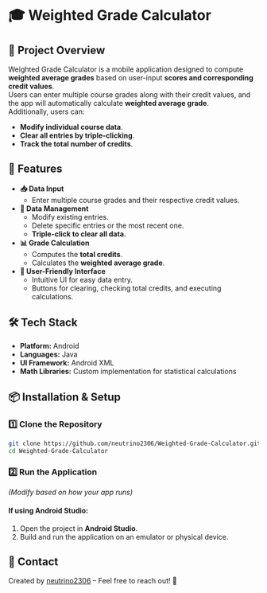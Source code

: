 ﻿# 🎓 Weighted Grade Calculator

## 📌 Project Overview  
Weighted Grade Calculator is a mobile application designed to compute **weighted average grades** based on user-input **scores and corresponding credit values**.  
Users can enter multiple course grades along with their credit values, and the app will automatically calculate **weighted average grade**.  
Additionally, users can:
- **Modify individual course data**.
- **Clear all entries by triple-clicking**.
- **Track the total number of credits**.

## 🚀 Features  
- **📥 Data Input**
  - Enter multiple course grades and their respective credit values.
- **🔢 Data Management**
  - Modify existing entries.
  - Delete specific entries or the most recent one.
  - **Triple-click to clear all data.**
- **📊 Grade Calculation**
  - Computes the **total credits**.
  - Calculates the **weighted average grade**.
- **🎨 User-Friendly Interface**
  - Intuitive UI for easy data entry.
  - Buttons for clearing, checking total credits, and executing calculations.

## 🛠️ Tech Stack  
- **Platform:** Android  
- **Languages:** Java
- **UI Framework:** Android XML  
- **Math Libraries:** Custom implementation for statistical calculations  

## 📦 Installation & Setup  

### 1️⃣ Clone the Repository  
```bash
git clone https://github.com/neutrino2306/Weighted-Grade-Calculator.git
cd Weighted-Grade-Calculator
```
### 2️⃣ Run the Application  
_(Modify based on how your app runs)_

#### If using Android Studio:
1. Open the project in **Android Studio**.
2. Build and run the application on an emulator or physical device.

## 📮 Contact  
Created by [neutrino2306](https://github.com/neutrino2306) – Feel free to reach out! 🚀
